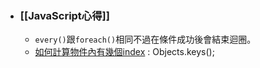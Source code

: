 - ### [[JavaScript心得]]
	- `every()`跟`foreach()`相同不過在條件成功後會結束迴圈。
	- [如何計算物件內有幾個index](https://www.delftstack.com/zh-tw/howto/javascript/javascript-number-of-keys-in-object/#%e5%9c%a8-javascript-%e4%b8%ad%e4%bd%bf%e7%94%a8-map-%e4%be%86%e8%a8%88%e7%ae%97%e7%89%a9%e4%bb%b6%e4%b8%ad%e7%9a%84%e9%8d%b5%e7%9a%84%e6%95%b8%e9%87%8f) : Objects.keys();